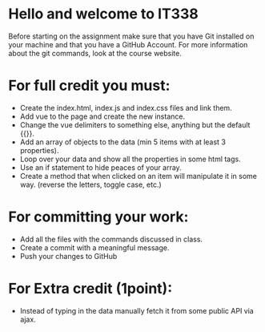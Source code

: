 # Hello and welcome to IT338

Before starting on the assignment make sure that you have Git installed
on your machine and that you have a GitHub Account.
For more information about the git commands, look at the course website.

# For full credit you must:

- Create the index.html, index.js and index.css files and link them.
- Add vue to the page and create the new instance.
- Change the vue delimiters to something else, anything but the default {{}}.
- Add an array of objects to the data (min 5 items with at least 3 properties).
- Loop over your data and show all the properties in some html tags.
- Use an if statement to hide peaces of your array.
- Create a method that when clicked on an item will manipulate it in some way. (reverse the letters, toggle case, etc.)

# For committing your work:

- Add all the files with the commands discussed in class.
- Create a commit with a meaningful message.
- Push your changes to GitHub

# For Extra credit (1point):

- Instead of typing in the data manually fetch it from some public API via ajax.

